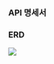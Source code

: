 ### API 명세서



### ERD
<img src="https://velog.velcdn.com/images/minjonyyy/post/93d6a32e-cfa7-4362-86ca-fc46789c98d3/image.png">

